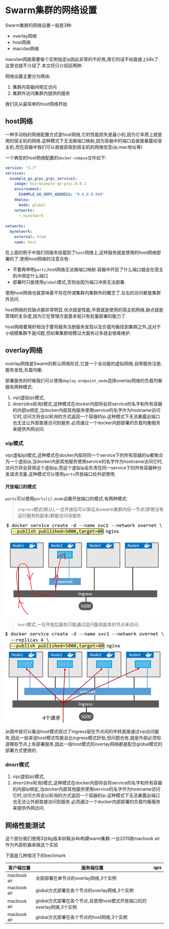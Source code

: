 # Swarm集群的网络设置

Swarm集群的网络设置一般是3种:

+ overlay网络
+ host网络
+ macvlan网络

macvlan网路需要每个实例指定ip因此非常的不好用,用它的话不如直接上k8s了.这里也就不介绍了.本文将只介绍前两种.

网络设置主要分为两块:

1. 集群内容器间相互访问
2. 集群外访问集群内提供的服务

我们先从最简单的host网络开始

## host网络

一种手动档的网络配置方式是host网络,它的性能损失是最小的,因为它本质上就是用的宿主机的网络.这种模式下无法做端口映射,因为容器中的端口会直接暴露给宿主机.而在容器中我们可以直接获取到宿主机的网络信息(ip,mac地址等)

一个典型的host网络配置的`docker-compse`文件如下:

```yml
version: "3.7"
services:
  example_go_grpc_grpc_service1:
    image: hsz/example-go-grpc:0.0.2
    environment:
      EXAMPLE_GO_GRPC_ADDRESS: "0.0.0.0:500"
    deploy:
      mode: global
    networks:
      - mynetwork

networks:
  mynetwork:
    external: true
    name: host
```

在上面的例子中我们将服务挂载到了`host`网络上,这样服务就是使用的host网络部署的了.使用host网络的注意点有:

+ 不要再申明`ports`,host网络无法做端口映射.容器中开启了什么端口就会在宿主机中绑定什么端口
+ 部署时只能使用`global`模式,否则会因为端口冲突无法部署.

使用host网络也就意味着不存在所谓集群内集群外的概念了.左右的访问都是集群外访问.

host网络的优缺点都非常明显.优点就是性能,毕竟就是使用的宿主机网络,缺点就是管理的复杂度,因为它在管理方面基本就只有批量部署的能力了.

host网络要用好相当于要将服务注册服务发现以及负载均衡挂到集群之外,这对于小规模集群不是问题,但如果集群规模过大服务过多就会很难维护.

## overlay网络

overlay网络是Swarm的默认网络形式.它是一个全功能的虚拟网络,自带服务注册,服务发现,负载均衡.

部署服务的时候我们可以使用`deploy.endpoint_mode`选择overlay网络的负载均衡器有两种模式:

1. vip(虚拟ip)模式,
2. dnsrr(dns轮询)模式,这种模式在docker内部将会将service的名字和所有容器的内部ip绑定,当docker内部其他服务使用service的名字作为hostname访问它时,访问方将会以轮询的方式返回一个容器的ip.这种模式下无法暴露出端口也无法让外部直接访问到服务.必须通过一个docker内部部署的负载均衡服务来提供外网访问.

### vip模式

vip(虚拟ip)模式,这种模式在docker内部将同一个service下的所有容器的ip都聚合为一个虚拟ip,当docker内部其他服务使用service的名字作为hostname访问它时,访问方将会获得这个虚拟ip,而这个虚拟ip会负责在同一service下的所有容器种分发请求流量.这种模式可以使用`ports`开放端口给外部使用.

#### 开放端口的模式

`ports`可以使用`ports[i].mode`设置开放端口的模式.有两种模式:

> `ingress`模式(默认),一旦开放后可以保证从swarm集群内任一节点(即使没有运行服务的副本)都能访问该服务.

![外部通过ingress模式访问服务](../IMGS/ingress.gif)

> `host`模式,一旦开放后服务只能通过运行服务副本的节点来访问.

![外部通过host模式来访问服务](../IMGS/host.gif)

从图中就可以看出host模式绕过了ingress层在节点间的中转直接通过vip访问服务,因此一般来说host模式性能会比ingress模式好些,但问题也有,就是外部必须知道哪些节点上有部署服务,因此一般host模式的overlay网络都是配合global模式的部署方式使用的.

### dnsrr模式

1. vip(虚拟ip)模式,
2. dnsrr(dns轮询)模式,这种模式在docker内部将会将service的名字和所有容器的内部ip绑定,当docker内部其他服务使用service的名字作为hostname访问它时,访问方将会以轮询的方式返回一个容器的ip.这种模式下无法暴露出端口也无法让外部直接访问到服务.必须通过一个docker内部部署的负载均衡服务来提供外网访问.






## 网络性能测试

这个部分我们使用3台8g版本树莓派4b构建warm集群.一台2015款macbook air作为外部机器来做这个实验

下面是几种情况下的bechmark

| 客户端位置  | 服务端位置                                                             | qps |
| ----------- | ---------------------------------------------------------------------- | --- |
| macbook air | 全部部署在单节点的overlay网络,3个实例                                  |
| macbook air | global方式部署在各个节点的overlay网络,3个实例                          |
| macbook air | global方式部署在各个节点,且使用host模式开放端口的的overlay网络,3个实例 |
| macbook air | global方式部署在各个节点的host网络,3个实例                             |
